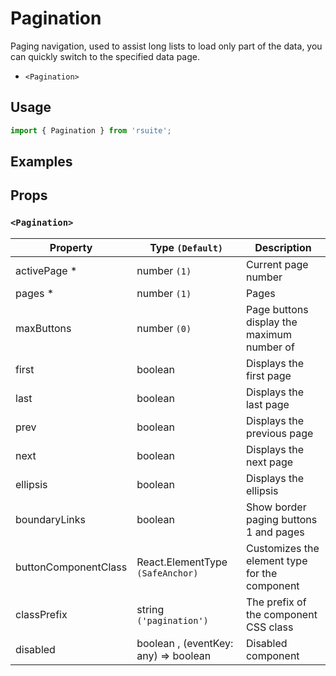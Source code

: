 # Pagination

Paging navigation, used to assist long lists to load only part of the data, you can quickly switch to the specified data page.

* `<Pagination>`

## Usage

```js
import { Pagination } from 'rsuite';
```

## Examples

<!--{demo}-->

## Props

### `<Pagination>`

| Property             | Type `(Default)`                     | Description                                   |
| -------------------- | ------------------------------------ | --------------------------------------------- |
| activePage \*        | number `(1)`                         | Current page number                           |
| pages \*             | number `(1)`                         | Pages                                         |
| maxButtons           | number `(0)`                         | Page buttons display the maximum number of    |
| first                | boolean                              | Displays the first page                       |
| last                 | boolean                              | Displays the last page                        |
| prev                 | boolean                              | Displays the previous page                    |
| next                 | boolean                              | Displays the next page                        |
| ellipsis             | boolean                              | Displays the ellipsis                         |
| boundaryLinks        | boolean                              | Show border paging buttons 1 and pages        |
| buttonComponentClass | React.ElementType `(SafeAnchor)`     | Customizes the element type for the component |
| classPrefix          | string `('pagination')`              | The prefix of the component CSS class         |
| disabled             | boolean , (eventKey: any) => boolean | Disabled component                            |
